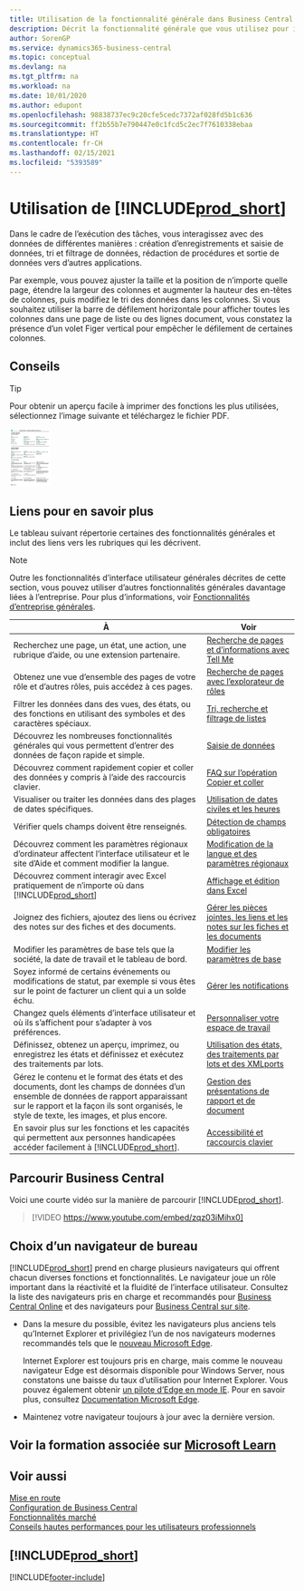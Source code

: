 ```yaml
---
title: Utilisation de la fonctionnalité générale dans Business Central | Microsoft Docs
description: Décrit la fonctionnalité générale que vous utilisez pour interagir avec des données dans Business Central, par exemple entrer les valeurs, trier les données, et modifier les vues.
author: SorenGP
ms.service: dynamics365-business-central
ms.topic: conceptual
ms.devlang: na
ms.tgt_pltfrm: na
ms.workload: na
ms.date: 10/01/2020
ms.author: edupont
ms.openlocfilehash: 98838737ec9c20cfe5cedc7372af028fd5b1c636
ms.sourcegitcommit: ff2b55b7e790447e0c1fcd5c2ec7f7610338ebaa
ms.translationtype: HT
ms.contentlocale: fr-CH
ms.lasthandoff: 02/15/2021
ms.locfileid: "5393589"
---
```

# <a name="working-with-prod_short"></a>Utilisation de [!INCLUDE[prod_short](includes/prod_short.md)]
Dans le cadre de l’exécution des tâches, vous interagissez avec des données de différentes manières : création d’enregistrements et saisie de données, tri et filtrage de données, rédaction de procédures et sortie de données vers d’autres applications.

Par exemple, vous pouvez ajuster la taille et la position de n’importe quelle page, étendre la largeur des colonnes et augmenter la hauteur des en-têtes de colonnes, puis modifiez le tri des données dans les colonnes. Si vous souhaitez utiliser la barre de défilement horizontale pour afficher toutes les colonnes dans une page de liste ou des lignes document, vous constatez la présence d’un volet Figer vertical pour empêcher le défilement de certaines colonnes.

## <a name="tips-and-tricks"></a><a name="cheatsheet"></a>Conseils

> [!TIP]
> Pour obtenir un aperçu facile à imprimer des fonctions les plus utilisées, sélectionnez l’image suivante et téléchargez le fichier PDF.
>
> [ ![Icône pour le fichier PDF](media/cheat_sheet_inline.png) ](media/cheat_sheet.pdf "Icône qui ouvre un PDF")

## <a name="links-to-learn-more"></a>Liens pour en savoir plus

Le tableau suivant répertorie certaines des fonctionnalités générales et inclut des liens vers les rubriques qui les décrivent.

> [!NOTE]
> Outre les fonctionnalités d’interface utilisateur générales décrites de cette section, vous pouvez utiliser d’autres fonctionnalités générales davantage liées à l’entreprise. Pour plus d’informations, voir [Fonctionnalités d’entreprise générales](ui-across-business-areas.md).

| À  | Voir |
| --- | --- |
|Recherchez une page, un état, une action, une rubrique d’aide, ou une extension partenaire. |[Recherche de pages et d’informations avec Tell Me](ui-search.md) |
|Obtenez une vue d’ensemble des pages de votre rôle et d’autres rôles, puis accédez à ces pages.|[Recherche de pages avec l’explorateur de rôles](ui-role-explorer.md)|
| Filtrer les données dans des vues, des états, ou des fonctions en utilisant des symboles et des caractères spéciaux. |[Tri, recherche et filtrage de listes](ui-enter-criteria-filters.md) |
|Découvrez les nombreuses fonctionnalités générales qui vous permettent d’entrer des données de façon rapide et simple.|[Saisie de données](ui-enter-data.md)|
|Découvrez comment rapidement copier et coller des données y compris à l’aide des raccourcis clavier.|[FAQ sur l’opération Copier et coller](faq-copy-paste.yml)|
| Visualiser ou traiter les données dans des plages de dates spécifiques. |[Utilisation de dates civiles et les heures](ui-enter-date-ranges.md) |
| Vérifier quels champs doivent être renseignés. |[Détection de champs obligatoires](ui-mandatory-fields.md) |
|Découvrez comment les paramètres régionaux d’ordinateur affectent l’interface utilisateur et le site d’Aide et comment modifier la langue.|[Modification de la langue et des paramètres régionaux](about-locale-language.md)|
|Découvrez comment interagir avec Excel pratiquement de n’importe où dans [!INCLUDE[prod_short](includes/prod_short.md)]|[Affichage et édition dans Excel](across-work-with-excel.md)|
|Joignez des fichiers, ajoutez des liens ou écrivez des notes sur des fiches et des documents.|[Gérer les pièces jointes, les liens et les notes sur les fiches et les documents](ui-how-add-link-to-record.md)|
| Modifier les paramètres de base tels que la société, la date de travail et le tableau de bord. |[Modifier les paramètres de base](ui-change-basic-settings.md) |
|Soyez informé de certains événements ou modifications de statut, par exemple si vous êtes sur le point de facturer un client qui a un solde échu.|[Gérer les notifications](ui-smart-notifications.md)|
| Changez quels éléments d’interface utilisateur et où ils s’affichent pour s’adapter à vos préférences.|[Personnaliser votre espace de travail](ui-personalization-user.md) |
|Définissez, obtenez un aperçu, imprimez, ou enregistrez les états et définissez et exécutez des traitements par lots.|[Utilisation des états, des traitements par lots et des XMLports](ui-work-report.md)|
| Gérez le contenu et le format des états et des documents, dont les champs de données d’un ensemble de données de rapport apparaissant sur le rapport et la façon ils sont organisés, le style de texte, les images, et plus encore.|[Gestion des présentations de rapport et de document](ui-manage-report-layouts.md) |
|En savoir plus sur les fonctions et les capacités qui permettent aux personnes handicapées accéder facilement à [!INCLUDE[prod_short](includes/prod_short.md)].|[Accessibilité et raccourcis clavier](ui-accessibility.md)|

## <a name="getting-around-in-business-central"></a>Parcourir Business Central
Voici une courte vidéo sur la manière de parcourir [!INCLUDE[prod_short](includes/prod_short.md)].

> [!VIDEO https://www.youtube.com/embed/zqz03iMihx0]

## <a name="choosing-a-desktop-browser"></a>Choix d’un navigateur de bureau

[!INCLUDE[prod_short](includes/prod_short.md)] prend en charge plusieurs navigateurs qui offrent chacun diverses fonctions et fonctionnalités. Le navigateur joue un rôle important dans la réactivité et la fluidité de l’interface utilisateur. Consultez la liste des navigateurs pris en charge et recommandés pour [Business Central Online](https://go.microsoft.com/fwlink/?linkid=2110804) et des navigateurs pour [Business Central sur site](https://go.microsoft.com/fwlink/?linkid=2110719).

- Dans la mesure du possible, évitez les navigateurs plus anciens tels qu’Internet Explorer et privilégiez l’un de nos navigateurs modernes recommandés tels que le [nouveau Microsoft Edge](https://www.microsoft.com/edge/).  

    Internet Explorer est toujours pris en charge, mais comme le nouveau navigateur Edge est désormais disponible pour Windows Server, nous constatons une baisse du taux d’utilisation pour Internet Explorer. Vous pouvez également obtenir [un pilote d’Edge en mode IE](https://www.microsoft.com/edge/business). Pour en savoir plus, consultez [Documentation Microsoft Edge](https://support.microsoft.com/hub/4337664/microsoft-edge-help).
- Maintenez votre navigateur toujours à jour avec la dernière version.

## <a name="see-related-training-at-microsoft-learn"></a>Voir la formation associée sur [Microsoft Learn](/learn/paths/work-pro-data-dynamics-365-business-central/)

## <a name="see-also"></a>Voir aussi

[Mise en route](product-get-started.md)  
[Configuration de Business Central](setup.md)  
[Fonctionnalités marché](ui-across-business-areas.md)  
[Conseils hautes performances pour les utilisateurs professionnels](/dynamics365/business-central/dev-itpro/performance/performance-users?toc=/dynamics365/business-central/toc.json)

## [!INCLUDE[prod_short](includes/free_trial_md.md)]


[!INCLUDE[footer-include](includes/footer-banner.md)]